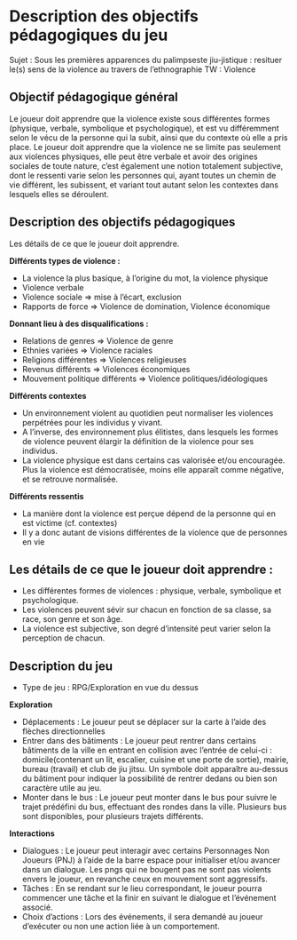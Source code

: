 # Description des objectifs pédagogiques du jeu

Sujet : Sous les premières apparences du palimpseste jiu-jistique : resituer le(s) sens de la violence au travers de l’ethnographie TW : Violence


## Objectif pédagogique général
Le joueur doit apprendre que la violence existe sous différentes formes (physique, verbale, symbolique et psychologique), et est vu différemment selon le vécu de la personne qui la subit, ainsi que du contexte où elle a pris place. Le joueur doit apprendre que la violence ne se limite pas seulement aux violences physiques, elle peut être verbale et avoir des origines sociales de toute nature, c’est également une notion totalement subjective, dont le ressenti varie selon les personnes qui, ayant toutes un chemin de vie différent, les subissent, et variant tout autant selon les contextes dans lesquels elles se déroulent.

## Description des objectifs pédagogiques
Les détails de ce que le joueur doit apprendre.

**Différents types de violence :**
- La violence la plus basique, à l’origine du mot, la violence physique
- Violence verbale
- Violence sociale => mise à l’écart, exclusion
- Rapports de force => Violence de domination, Violence économique

**Donnant lieu à des disqualifications :**
- Relations de genres => Violence de genre
- Ethnies variées => Violence raciales
- Religions différentes => Violences religieuses
- Revenus différents => Violences économiques
- Mouvement politique différents => Violence politiques/idéologiques

**Différents contextes** 
- Un environnement violent au quotidien peut normaliser les violences perpétrées pour les individus y vivant.
- A l’inverse, des environnement plus élitistes, dans lesquels les formes de violence peuvent élargir la définition de la violence pour ses individus.
- La violence physique est dans certains cas valorisée et/ou encouragée. Plus la violence est démocratisée, moins elle apparaît comme négative, et se retrouve normalisée.

**Différents ressentis**
- La manière dont la violence est perçue dépend de la personne qui en est victime (cf. contextes)
- Il y a donc autant de visions différentes de la violence que de personnes en vie

## Les détails de ce que le joueur doit apprendre : 
- Les différentes formes de violences : physique, verbale, symbolique et psychologique.
- Les violences peuvent sévir sur chacun en fonction de sa classe, sa race, son genre et son âge.
- La violence est subjective, son degré d’intensité peut varier selon la perception de chacun.

## Description du jeu
- Type de jeu : RPG/Exploration en vue du dessus

**Exploration**
- Déplacements : Le joueur peut se déplacer sur la carte à l’aide des flèches directionnelles
- Entrer dans des bâtiments : Le joueur peut rentrer dans certains bâtiments de la ville en entrant en collision avec l’entrée de celui-ci : domicile(contenant un lit, escalier, cuisine et une porte de sortie), mairie, bureau (travail) et club de jiu jitsu. Un symbole doit apparaître au-dessus du bâtiment pour indiquer la possibilité de rentrer dedans ou bien son caractère utile au jeu.
- Monter dans le bus : Le joueur peut monter dans le bus pour suivre le trajet prédéfini du bus, effectuant des rondes dans la ville. Plusieurs bus sont disponibles, pour plusieurs trajets différents.

**Interactions**
- Dialogues : Le joueur peut interagir avec certains Personnages Non Joueurs (PNJ) à l’aide de la barre espace pour initialiser et/ou avancer dans un dialogue. Les pngs qui ne bougent pas ne sont pas violents envers le joueur, en revanche ceux en mouvement sont aggressifs.
- Tâches : En se rendant sur le lieu correspondant, le joueur pourra commencer une tâche et la finir en suivant le dialogue et l’événement associé.
- Choix d’actions : Lors des événements, il sera demandé au joueur d’exécuter ou non une action liée à un comportement.
